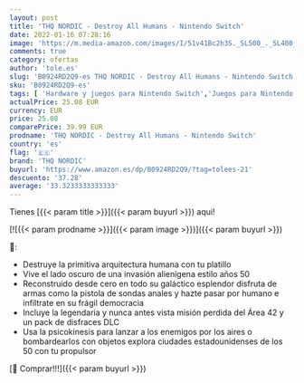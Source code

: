 ```yaml
---
layout: post
title: 'THQ NORDIC - Destroy All Humans - Nintendo Switch'
date: 2022-01-16 07:28:16
image: 'https://m.media-amazon.com/images/I/51v41Bc2h3S._SL500_._SL400_.jpg'
comments: true
category: ofertas
author: 'tole.es'
slug: 'B0924RD2Q9-es THQ NORDIC - Destroy All Humans - Nintendo Switch'
sku: 'B0924RD2Q9-es'
tags: [ 'Hardware y juegos para Nintendo Switch','Juegos para Nintendo Switch','Videojuegos','nintendo','thq nordic', ]
actualPrice: 25.08 EUR
currency: EUR
price: 25.08
comparePrice: 39.99 EUR
prodname: 'THQ NORDIC - Destroy All Humans - Nintendo Switch'
country: 'es'
flag: '🇪🇸'
brand: 'THQ NORDIC'
buyurl: 'https://www.amazon.es/dp/B0924RD2Q9/?tag=tolees-21'
descuento: '37.28'
average: '33.3233333333333'
---
```


Tienes [{{< param title >}}]({{< param buyurl >}}) aqui!

[![{{< param prodname >}}]({{< param image >}})]({{< param buyurl >}})

🔎:

- Destruye la primitiva arquitectura humana con tu platillo
- Vive el lado oscuro de una invasión alienígena estilo años 50
- Reconstruido desde cero en todo su galáctico esplendor disfruta de armas como la pistola de sondas anales y hazte pasar por humano e infíltrate en su frágil democracia
- Incluye la legendaria y nunca antes vista misión perdida del Área 42 y un pack de disfraces DLC
- Usa la psicokinesis para lanzar a los enemigos por los aires o bombardearlos con objetos explora ciudades estadounidenses de los 50 con tu propulsor

[🛒 Comprar!!!]({{< param buyurl >}})
